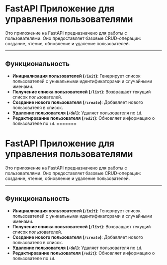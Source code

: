 # FastAPI Приложение для управления пользователями

Это приложение на FastAPI предназначено для работы с пользователями. Оно предоставляет базовые CRUD-операции: создание, чтение, обновление и удаление пользователей.

---

## Функциональность

- **Инициализация пользователей (`/init`)**: Генерирует список пользователей с уникальными идентификаторами и случайными именами.
- **Получение списка пользователей (`/list`)**: Возвращает текущий список пользователей.
- **Создание нового пользователя (`/create`)**: Добавляет нового пользователя в список.
- **Удаление пользователя (`/del`)**: Удаляет пользователя по `id`.
- **Редактирование пользователя (`/edit`)**: Обновляет информацию о пользователе по `id`.
=======
# FastAPI Приложение для управления пользователями

Это приложение на FastAPI предназначено для работы с пользователями. Оно предоставляет базовые CRUD-операции: создание, чтение, обновление и удаление пользователей.

---

## Функциональность

- **Инициализация пользователей (`/init`)**: Генерирует список пользователей с уникальными идентификаторами и случайными именами.
- **Получение списка пользователей (`/list`)**: Возвращает текущий список пользователей.
- **Создание нового пользователя (`/create`)**: Добавляет нового пользователя в список.
- **Удаление пользователя (`/del`)**: Удаляет пользователя по `id`.
- **Редактирование пользователя (`/edit`)**: Обновляет информацию о пользователе по `id`.

